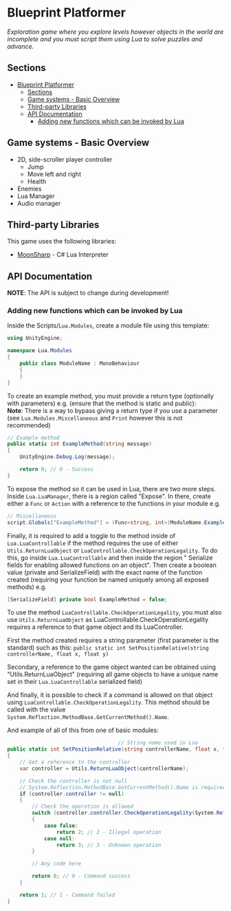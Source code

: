 # Blueprint Platformer
*Exploration game where you explore levels however objects in the world are incomplete and you must script them using Lua to solve puzzles and advance.*

## Sections
- [Blueprint Platformer](#blueprint-platformer)
  - [Sections](#sections)
  - [Game systems - Basic Overview](#game-systems---basic-overview)
  - [Third-party Libraries](#third-party-libraries)
  - [API Documentation](#api-documentation)
    - [Adding new functions which can be invoked by Lua](#adding-new-functions-which-can-be-invoked-by-lua)

## Game systems - Basic Overview
- 2D, side-scroller player controller
    - Jump
    - Move left and right
    - Health
- Enemies
- Lua Manager
- Audio manager

## Third-party Libraries
This game uses the following libraries:
- [MoonSharp](https://www.moonsharp.org/) - C# Lua Interpreter

## API Documentation
**NOTE**: The API is subject to change during development!

### Adding new functions which can be invoked by Lua
Inside the Scripts/`Lua.Modules`, create a module file using this template:
```cs
using UnityEngine;

namespace Lua.Modules
{
    public class ModuleName : MonoBehaviour
    {
    }
}
```

To create an example method, you must provide a return type (optionally with parameters) e.g. (ensure that the method is static and public):<br>
**Note**: There is a way to bypass giving a return type if you use a parameter (see `Lua.Modules.Miscellaneous` and `Print` however this is not recommended)
```cs
// Example method 
public static int ExampleMethod(string message)
{
    UnityEngine.Debug.Log(message);

    return 0; // 0 - Success
}
```

To expose the method so it can be used in Lua, there are two more steps. Inside `Lua.LuaManager`, there is a region called "Expose". In there, create either a `Func` or `Action` with a reference to the functions in your module e.g.
```cs
// Miscellaneous
script.Globals["ExampleMethod"] = (Func<string, int>)ModuleName.ExampleMethod;
```

Finally, it is required to add a toggle to the method inside of `Lua.LuaControllable` if the method requires the use of either `Utils.ReturnLuaObject` or `LuaControllable.CheckOperationLegality`. To do this, go inside `Lua.LuaControllable` and then inside the region " Serialize fields for enabling allowed functions on an object". Then create a boolean value (private and SerializeField) with the exact name of the function created (requiring your function be named uniquely among all exposed methods) e.g.
```cs
[SerializeField] private bool ExampleMethod = false;
```

To use the method `LuaControllable.CheckOperationLegality`, you must also use `Utils.ReturnLuaObject` as LuaControllable.CheckOperationLegality requires a reference to that game object and its LuaController.

First the method created requires a string parameter (first parameter is the standard) such as this: `public static int SetPositionRelative(string controllerName, float x, float y)`

Secondary, a reference to the game object wanted can be obtained using "Utils.ReturnLuaObject" (requiring all game objects to have a unique name set in their `Lua.LuaControllable` serialized field)

And finally, it is possible to check if a command is allowed on that object using `LuaControllable.CheckOperationLegality`. This method should be called with the value `System.Reflection.MethodBase.GetCurrentMethod().Name`.

And example of all of this from one of basic modules:
```cs
                                    // String name used in Lua
public static int SetPositionRelative(string controllerName, float x, float y)
{
    // Get a reference to the controller
    var controller = Utils.ReturnLuaObject(controllerName);

    // Check the controller is not null
    // System.Reflection.MethodBase.GetCurrentMethod().Name is required to be passed
    if (controller.controller != null)
    {
        // Check the operation is allowed
        switch (controller.controller.CheckOperationLegality(System.Reflection.MethodBase.GetCurrentMethod().Name))
        {
            case false:
                return 2; // 2 - Illegal operation
            case null:
                return 3; // 3 - Unknown operation
        }

        // Any code here

        return 0; // 0 - Command success
    }

    return 1; // 1 - Command failed
}
```